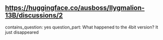 ## https://huggingface.co/ausboss/llygmalion-13B/discussions/2

contains_question: yes
question_part: What happened to the 4bit version? It just disappeared